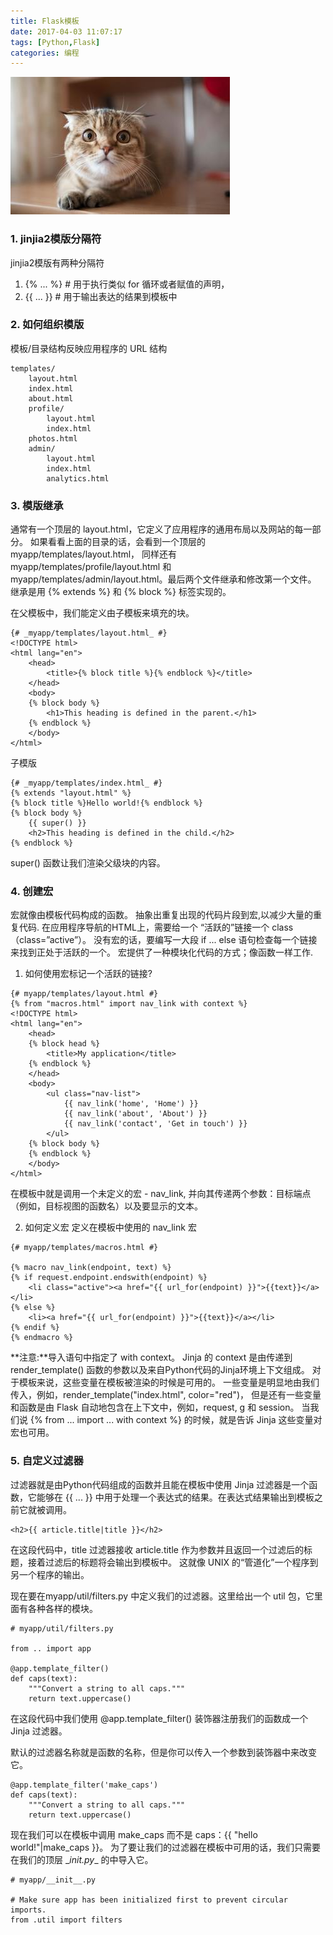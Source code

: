 ```yaml
---
title: Flask模板
date: 2017-04-03 11:07:17
tags: [Python,Flask]
categories: 编程
---
```

![](flask-module-2017-04-03/5.jpg)

### 1. jinjia2模版分隔符
jinjia2模版有两种分隔符
1. {% ... %} # 用于执行类似 for 循环或者赋值的声明，
2. {{ ... }} # 用于输出表达的结果到模板中

### 2. 如何组织模版
模板/目录结构反映应用程序的 URL 结构
```
templates/
    layout.html
    index.html
    about.html
    profile/
        layout.html
        index.html
    photos.html
    admin/
        layout.html
        index.html
        analytics.html
```

### 3. 模版继承
通常有一个顶层的 layout.html，它定义了应用程序的通用布局以及网站的每一部分。
如果看看上面的目录的话，会看到一个顶层的 myapp/templates/layout.html，
同样还有 myapp/templates/profile/layout.html 和 
myapp/templates/admin/layout.html。最后两个文件继承和修改第一个文件。
继承是用 {% extends %} 和 {% block %} 标签实现的。

在父模板中，我们能定义由子模板来填充的块。
```
{# _myapp/templates/layout.html_ #}
<!DOCTYPE html>
<html lang="en">
    <head>
        <title>{% block title %}{% endblock %}</title>
    </head>
    <body>
    {% block body %}
        <h1>This heading is defined in the parent.</h1>
    {% endblock %}
    </body>
</html>
```
子模版
```
{# _myapp/templates/index.html_ #}
{% extends "layout.html" %}
{% block title %}Hello world!{% endblock %}
{% block body %}
    {{ super() }}
    <h2>This heading is defined in the child.</h2>
{% endblock %}
```
super() 函数让我们渲染父级块的内容。

### 4. 创建宏
宏就像由模板代码构成的函数。
抽象出重复出现的代码片段到宏,以减少大量的重复代码.
在应用程序导航的HTML上，需要给一个 “活跃的”链接一个 class（class=”active”）。
没有宏的话，要编写一大段 if ... else 语句检查每一个链接来找到正处于活跃的一个。
宏提供了一种模块化代码的方式；像函数一样工作.
1. 如何使用宏标记一个活跃的链接?
```
{# myapp/templates/layout.html #}
{% from "macros.html" import nav_link with context %}
<!DOCTYPE html>
<html lang="en">
    <head>
    {% block head %}
        <title>My application</title>
    {% endblock %}
    </head>
    <body>
        <ul class="nav-list">
            {{ nav_link('home', 'Home') }}
            {{ nav_link('about', 'About') }}
            {{ nav_link('contact', 'Get in touch') }}
        </ul>
    {% block body %}
    {% endblock %}
    </body>
</html>
```
在模板中就是调用一个未定义的宏 - nav_link,
并向其传递两个参数：目标端点（例如，目标视图的函数名）以及要显示的文本。

2. 如何定义宏
定义在模板中使用的 nav_link 宏
```
{# myapp/templates/macros.html #}

{% macro nav_link(endpoint, text) %}
{% if request.endpoint.endswith(endpoint) %}
    <li class="active"><a href="{{ url_for(endpoint) }}">{{text}}</a></li>
{% else %}
    <li><a href="{{ url_for(endpoint) }}">{{text}}</a></li>
{% endif %}
{% endmacro %}
```
**注意:**导入语句中指定了 with context。
Jinja 的 context 是由传递到 render_template() 函数的参数以及来自Python代码的Jinja环境上下文组成。
对于模板来说，这些变量在模板被渲染的时候是可用的。
一些变量是明显地由我们传入，例如，render_template("index.html", color="red")，
但是还有一些变量和函数是由 Flask 自动地包含在上下文中，例如，request, g 和 session。
当我们说 {% from ... import ... with context %} 的时候，就是告诉 Jinja 这些变量对宏也可用。

### 5. 自定义过滤器
过滤器就是由Python代码组成的函数并且能在模板中使用
Jinja 过滤器是一个函数，它能够在 {{ ... }} 中用于处理一个表达式的结果。在表达式结果输出到模板之前它就被调用。
```
<h2>{{ article.title|title }}</h2>
```
在这段代码中，title 过滤器接收 article.title 作为参数并且返回一个过滤后的标题，接着过滤后的标题将会输出到模板中。
这就像 UNIX 的“管道化”一个程序到另一个程序的输出。

现在要在myapp/util/filters.py 中定义我们的过滤器。这里给出一个 util 包，它里面有各种各样的模块。
```
# myapp/util/filters.py

from .. import app

@app.template_filter()
def caps(text):
    """Convert a string to all caps."""
    return text.uppercase()
```
在这段代码中我们使用 @app.template_filter() 装饰器注册我们的函数成一个 Jinja 过滤器。

默认的过滤器名称就是函数的名称，但是你可以传入一个参数到装饰器中来改变它。
```
@app.template_filter('make_caps')
def caps(text):
    """Convert a string to all caps."""
    return text.uppercase()
```
现在我们可以在模板中调用 make_caps 而不是 caps：{{ "hello world!"|make_caps }}。
为了要让我们的过滤器在模板中可用的话，我们只需要在我们的顶层 \__init.py__ 的中导入它。
```
# myapp/__init__.py

# Make sure app has been initialized first to prevent circular imports.
from .util import filters
```
